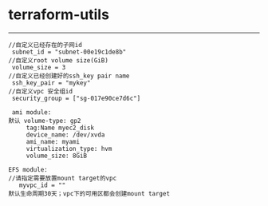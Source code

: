 # terraform-utils
-----------------



```ec2 module : you need to set some var 
//自定义已经存在的子网id
 subnet_id = "subnet-00e19c1de8b"
//自定义root volume size(GiB)
 volume_size = 3
//自定义已经创建好的ssh_key pair name
 ssh_key_pair = "mykey"
//自定义vpc 安全组id
 security_group = ["sg-017e90ce7d6c"]
 
 ami module:
默认 volume-type: gp2
     tag:Name myec2_disk
     device_name: /dev/xvda
     ami_name: myami
     virtualization_type: hvm
     volume_size: 8GiB

EFS module:
//请指定需要放置mount target的vpc
   myvpc_id = ""
默认生命周期30天；vpc下的可用区都会创建mount target
```
